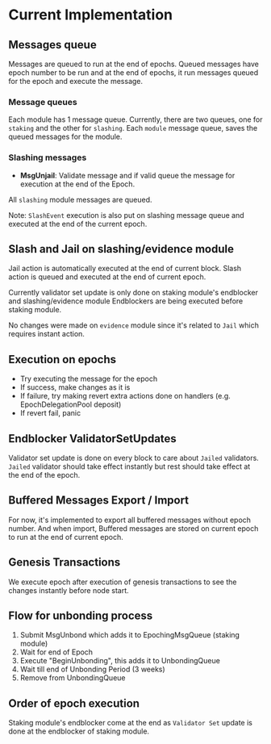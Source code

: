 <!--
order: 2
-->

# Current Implementation

## Messages queue

Messages are queued to run at the end of epochs.
Queued messages have epoch number to be run and at the end of epochs, it run messages queued for the epoch and execute the message.

### Message queues

Each module has 1 message queue. Currently, there are two queues, one for `staking` and the other for `slashing`.
Each `module` message queue, saves the queued messages for the module.

### Slashing messages

- **MsgUnjail**: Validate message and if valid queue the message for execution at the end of the Epoch.

All `slashing` module messages are queued.

Note: `SlashEvent` execution is also put on slashing message queue and executed at the end of the current epoch.

## Slash and Jail on slashing/evidence module

Jail action is automatically executed at the end of current block.
Slash action is queued and executed at the end of current epoch.

Currently validator set update is only done on staking module's endblocker and slashing/evidence module Endblockers are being executed before staking module.

No changes were made on `evidence` module since it's related to `Jail` which requires instant action.

## Execution on epochs

- Try executing the message for the epoch
- If success, make changes as it is
- If failure, try making revert extra actions done on handlers (e.g. EpochDelegationPool deposit)
- If revert fail, panic

## Endblocker ValidatorSetUpdates

Validator set update is done on every block to care about `Jailed` validators.
`Jailed` validator should take effect instantly but rest should take effect at the end of the epoch.

## Buffered Messages Export / Import

For now, it's implemented to export all buffered messages without epoch number. And when import, Buffered messages are stored on current epoch to run at the end of current epoch.

## Genesis Transactions

We execute epoch after execution of genesis transactions to see the changes instantly before node start.

## Flow for unbonding process

1. Submit MsgUnbond which adds it to EpochingMsgQueue (staking module)
2. Wait for end of Epoch
3. Execute "BeginUnbonding", this adds it to UnbondingQueue
4. Wait till end of Unbonding Period (3 weeks)
5. Remove from UnbondingQueue

## Order of epoch execution

Staking module's endblocker come at the end as `Validator Set` update is done at the endblocker of staking module.
